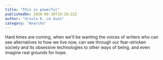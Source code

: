 ```yaml
---
title: "This is powerful"
publishedOn: 2020-06-30T19:10:22Z
author: "Ursula K. Le Guin"
category: "Anarcho"
---
```


Hard times are coming, when we'll be wanting the voices of writers who can see alternatives to how we live now, can see through our fear-stricken society and its obsessive technologies to other ways of being, and even imagine real grounds for hope.
